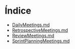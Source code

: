# Índice

- [DailyMeetings.md](./DailyMeetings.md)
- [RetrospectiveMeetings.md](./RetrospectiveMeetings.md)
- [ReviewMeetings.md](./ReviewMeetings.md)
- [SprintPlanningMeetings.md](./SprintPlanningMeetings.md)